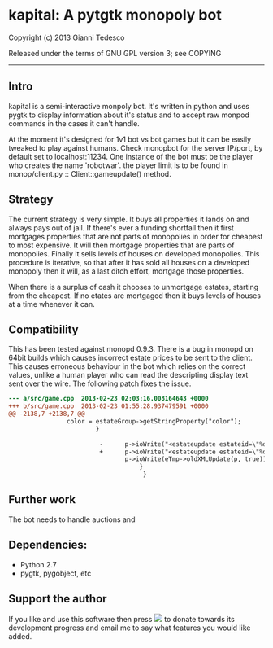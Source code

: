 # kapital: A pytgtk monopoly bot

Copyright (c) 2013 Gianni Tedesco

Released under the terms of GNU GPL version 3; see COPYING

---

## Intro
kapital is a semi-interactive monpoly bot. It's written in python and uses
pygtk to display information about it's status and to accept raw monpod
commands in the cases it can't handle.

At the moment it's designed for 1v1 bot vs bot games but it can be easily
tweaked to play against humans. Check monopbot for the server IP/port, by
default set to localhost:11234. One instance of the bot must be the player
who creates the name 'robotwar'. the player limit is to be found in
monop/client.py :: Client::gameupdate() method.

## Strategy
The current strategy is very simple. It buys all properties it lands on and
always pays out of jail. If there's ever a funding shortfall then it first
mortgages properties that are not parts of monopolies in order for cheapest to
most expensive. It will then mortgage properties that are parts of monopolies.
Finally it sells levels of houses on developed monopolies. This procedure is
iterative, so that after it has sold all houses on a developed monopoly then it
will, as a last ditch effort, mortgage those properties.

When there is a surplus of cash it chooses to unmortgage estates, starting from
the cheapest. If no etates are mortgaged then it buys levels of houses at a
time whenever it can.

## Compatibility
This has been tested against monopd 0.9.3. There is a bug in monopd on 64bit
builds which causes incorrect estate prices to be sent to the client. This
causes erroneous behaviour in the bot which relies on the correct values,
unlike a human player who can read the descripting display text sent over the
wire. The following patch fixes the issue.

```diff
--- a/src/game.cpp	2013-02-23 02:03:16.008164643 +0000
+++ b/src/game.cpp	2013-02-23 01:55:28.937479591 +0000
@@ -2138,7 +2138,7 @@
 				color = estateGroup->getStringProperty("color");
				 		}
						 
						 -		p->ioWrite("<estateupdate estateid=\"%d\" color=\"%s\" bgcolor=\"%s\" owner=\"%d\" houseprice=\"%d\" group=\"%d\" can_be_owned=\"%d\" can_toggle_mortgage=\"%d\" can_buy_houses=\"%d\" can_sell_houses=\"%d\" price=\"%ld\" rent0=\"%d\" rent1=\"%d\" rent2=\"%d\" rent3=\"%d\" rent4=\"%d\" rent5=\"%d\"/>", eTmp->id(), color.c_str(), bgColor.c_str(), (eTmp->owner() ? eTmp->owner()->id() : -1), eTmp->housePrice(), eTmp->group() ? eTmp->group()->id() : -1, eTmp->canBeOwned(), eTmp->canToggleMortgage(p), eTmp->canBuyHouses(p), eTmp->canSellHouses(p), eTmp->price(), eTmp->rentByHouses(0), eTmp->rentByHouses(1), eTmp->rentByHouses(2), eTmp->rentByHouses(3), eTmp->rentByHouses(4), eTmp->rentByHouses(5));
						 +		p->ioWrite("<estateupdate estateid=\"%d\" color=\"%s\" bgcolor=\"%s\" owner=\"%d\" houseprice=\"%d\" group=\"%d\" can_be_owned=\"%d\" can_toggle_mortgage=\"%d\" can_buy_houses=\"%d\" can_sell_houses=\"%d\" price=\"%d\" rent0=\"%d\" rent1=\"%d\" rent2=\"%d\" rent3=\"%d\" rent4=\"%d\" rent5=\"%d\"/>", eTmp->id(), color.c_str(), bgColor.c_str(), (eTmp->owner() ? eTmp->owner()->id() : -1), eTmp->housePrice(), eTmp->group() ? eTmp->group()->id() : -1, eTmp->canBeOwned(), eTmp->canToggleMortgage(p), eTmp->canBuyHouses(p), eTmp->canSellHouses(p), eTmp->price(), eTmp->rentByHouses(0), eTmp->rentByHouses(1), eTmp->rentByHouses(2), eTmp->rentByHouses(3), eTmp->rentByHouses(4), eTmp->rentByHouses(5));
						  		p->ioWrite(eTmp->oldXMLUpdate(p, true));
								 	}
									 }
```

## Further work
The bot needs to handle auctions and

## Dependencies:
 - Python 2.7
 - pygtk, pygobject, etc


## Support the author
If you like and use this software then press [<img src="http://www.paypalobjects.com/en_US/i/btn/btn_donate_SM.gif">](https://www.paypal.com/cgi-bin/webscr?cmd=_donations&business=gianni%40scaramanga%2eco%2euk&lc=GB&item_name=Gianni%20Tedesco&item_number=scaramanga&currency_code=GBP&bn=PP%2dDonationsBF%3abtn_donateCC_LG%2egif%3aNonHosted) to donate towards its development progress and email me to say what features you would like added.
